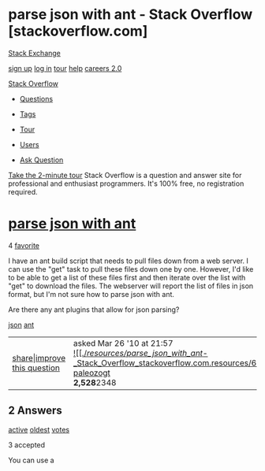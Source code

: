 # parse json with ant - Stack Overflow [stackoverflow.com]

[Stack Exchange](http://stackexchange.com/)

[sign up](https://stackoverflow.com/users/signup?returnurl=http%3a%2f%2fstackoverflow.com%2fquestions%2f2527020%2fparse-json-with-ant) [log in](https://stackoverflow.com/users/login?returnurl=http%3a%2f%2fstackoverflow.com%2fquestions%2f2527020%2fparse-json-with-ant) [tour](http://stackoverflow.com/tour) [help](http://stackoverflow.com/questions/2527020/parse-json-with-ant#) [careers 2.0](http://careers.stackoverflow.com/)

[Stack Overflow](http://stackoverflow.com/)

* [Questions](http://stackoverflow.com/questions)

* [Tags](http://stackoverflow.com/tags)
* [Tour](http://stackoverflow.com/about)
* [Users](http://stackoverflow.com/users)

* [Ask Question](http://stackoverflow.com/questions/ask)

[Take the 2-minute tour](http://stackoverflow.com/about) 
Stack Overflow is a question and answer site for professional and enthusiast programmers. It's 100% free, no registration required.

# [parse json with ant](http://stackoverflow.com/questions/2527020/parse-json-with-ant)

 4  [favorite](http://stackoverflow.com/questions/2527020/parse-json-with-ant#)

I have an ant build script that needs to pull files down from a web server. I can use the "get" task to pull these files down one by one. However, I'd like to be able to get a list of these files first and then iterate over the list with "get" to download the files. The webserver will report the list of files in json format, but I'm not sure how to parse json with ant.

Are there any ant plugins that allow for json parsing?

[json](http://stackoverflow.com/questions/tagged/json) [ant](http://stackoverflow.com/questions/tagged/ant)

|     |     |
| --- | --- |
| [share](http://stackoverflow.com/q/2527020)\|[improve this question](http://stackoverflow.com/posts/2527020/edit) | asked Mar 26 '10 at 21:57<br>[![[./_resources/parse_json_with_ant_-_Stack_Overflow_stackoverflow.com.resources/653eae99b75e00ca20600d5b771f6588.jpg]]](http://stackoverflow.com/users/89218/paleozogt)<br>[paleozogt](http://stackoverflow.com/users/89218/paleozogt)<br>**2,528**2348 |

## 2 Answers

[active](http://stackoverflow.com/questions/2527020/parse-json-with-ant?answertab=active#tab-top) [oldest](http://stackoverflow.com/questions/2527020/parse-json-with-ant?answertab=oldest#tab-top) [votes](http://stackoverflow.com/questions/2527020/parse-json-with-ant?answertab=votes#tab-top)

 3  accepted

You can use a [<script>](http://ant.apache.org/manual/Tasks/script.html) task to [run JavaScript to decode your JSON](http://www.openjs.com/scripts/data/json_encode.php).

|     |     |     |
| --- | --- | --- |
| [share](http://stackoverflow.com/a/2535585)\|[improve this answer](http://stackoverflow.com/posts/2535585/edit) | [edited Dec 4 '10 at 0:06](http://stackoverflow.com/posts/2535585/revisions)<br>[![[./_resources/parse_json_with_ant_-_Stack_Overflow_stackoverflow.com.resources/7eb20c74bcd8a75f8250ac1191b675fe.png]]](http://stackoverflow.com/users/183172/martin-clayton)<br>[martin clayton](http://stackoverflow.com/users/183172/martin-clayton)<br>**39.8k**7105125 | answered Mar 29 '10 at 3:07<br>[![[./_resources/parse_json_with_ant_-_Stack_Overflow_stackoverflow.com.resources/df66f5ffbf986ef9ff5a990f26dbd1f1.jpg]]](http://stackoverflow.com/users/115478/dave)<br>[dave](http://stackoverflow.com/users/115478/dave)<br>**8,615**22144 |

|     |     |
| --- | --- |
|     |     |

Be careful though, as writing JSON from the rhino plugin seems to be problematic. There is no JSON.stringify, and NativeJSON.stringify() appears to be inaccessible from the plug-in. I'm thinking of switching to jython because of this. –  [Joel](http://stackoverflow.com/users/502360/joel) [Sep 4 '13 at 15:29](http://stackoverflow.com/questions/2527020/parse-json-with-ant#comment27405565_2535585)

 5 

I used Dave's suggestion above and it worked out pretty well. Here's what I came up with:

(Note, I ripped this out of my actual build file and tried to remove anything specific and just leave the example parts, so forgive me if it's missing anything or whatever, but it should give you an idea of how this works).

    <?xml version="1.0"?>
    
    <project name="jsonExample" default="all">
    <target name="all" depends="example" />
    
    <target name="example">
    
    <!-- This uses Rhino - an Open Source implementation of JavaScript written in Java -
         to parse JSON. -->
    <script language="javascript"> <![CDATA[
    
        importClass(java.io.File);
        importClass(java.io.FileReader);
        importClass(java.io.BufferedReader);
        importClass(java.io.FileWriter);
        importClass(java.io.BufferedWriter);
    
        var file = new File("/path/to/myJSON.js");
        fr = new FileReader(file);
        br = new BufferedReader(fr);
    
        // Read the file we just retrieved from the webservice that contains JSON.
        var json = br.readLine();
    
        // Evaluate the serialized JSON
        var struct = eval("(" + json + ")");
    
        // Get the data from 
        var value = struct.data.VALUE;
    
        echo = example.createTask("echo");
        echo.setMessage("Value = " + value);
        echo.perform();
    
        ]]>
    </script>
    </target>

|     |     |
| --- | --- |
| [share](http://stackoverflow.com/a/4494800)\|[improve this answer](http://stackoverflow.com/posts/4494800/edit) | answered Dec 20 '10 at 22:54<br>[![[./_resources/parse_json_with_ant_-_Stack_Overflow_stackoverflow.com.resources/54a1d80c27a9e5ded0512e090727cfd6.jpg]]](http://stackoverflow.com/users/433061/bdetweiler)<br>[bdetweiler](http://stackoverflow.com/users/433061/bdetweiler)<br>**171**28 |

## Your Answer

### Sign up or [log in](http://stackoverflow.com/users/login?returnurl=%2fquestions%2f2527020%2fparse-json-with-ant%23new-answer)

Sign up using Google

Sign up using Facebook

Sign up using Stack Exchange

### Post as a guest

**Name**
**Email**

By posting your answer, you agree to the [privacy policy](http://stackexchange.com/legal/privacy-policy) and [terms of service](http://stackexchange.com/legal/terms-of-service).

## Not the answer you're looking for? Browse other questions tagged [json](http://stackoverflow.com/questions/tagged/json) [ant](http://stackoverflow.com/questions/tagged/ant) or [ask your own question](http://stackoverflow.com/questions/ask).

|     |     |
| --- | --- |
| asked | **4 years ago** |
| viewed | **3289 times** |
| active | **[3 years ago](http://stackoverflow.com/questions/2527020/parse-json-with-ant?lastactivity)** |

#### [91 People Chatting](http://chat.stackoverflow.com/)

### [JavaScript](http://chat.stackoverflow.com/rooms/17)

33 mins ago - [MoshMage](http://chat.stackoverflow.com/users/587811)
[![[./_resources/parse_json_with_ant_-_Stack_Overflow_stackoverflow.com.resources/58dfee26d894c6c07344952da2357854.png]]](http://chat.stackoverflow.com/users/587811)[![[./_resources/parse_json_with_ant_-_Stack_Overflow_stackoverflow.com.resources/d4af7c516b8d8cc6fb40e65a0b6397dd.jpg]]](http://chat.stackoverflow.com/users/1435655)[![[./_resources/parse_json_with_ant_-_Stack_Overflow_stackoverflow.com.resources/YYo1x.jpg]]](http://chat.stackoverflow.com/users/829835)[![[./_resources/parse_json_with_ant_-_Stack_Overflow_stackoverflow.com.resources/ec289925069b35f18f1230b90dc654e5.jpg]]](http://chat.stackoverflow.com/users/263525)[![[./_resources/parse_json_with_ant_-_Stack_Overflow_stackoverflow.com.resources/Sej2t.jpg]]](http://chat.stackoverflow.com/users/1839506)[![[./_resources/parse_json_with_ant_-_Stack_Overflow_stackoverflow.com.resources/Dz3pC.jpg]]](http://chat.stackoverflow.com/users/3030547)[![[./_resources/parse_json_with_ant_-_Stack_Overflow_stackoverflow.com.resources/a1f961d1884c890688c64bb98912f1fb.jpg]]](http://chat.stackoverflow.com/users/363815)

### [PHP](http://chat.stackoverflow.com/rooms/11)

32 mins ago - [NikiC](http://chat.stackoverflow.com/users/385378)
[![[./_resources/parse_json_with_ant_-_Stack_Overflow_stackoverflow.com.resources/b4ec98df44deb80b1576283152670358.jpg]]](http://chat.stackoverflow.com/users/385378)[![[./_resources/parse_json_with_ant_-_Stack_Overflow_stackoverflow.com.resources/Jh3mC.jpg]]](http://chat.stackoverflow.com/users/1401975)[![[./_resources/parse_json_with_ant_-_Stack_Overflow_stackoverflow.com.resources/O3UC1.jpg]]](http://chat.stackoverflow.com/users/409279)[![[./_resources/parse_json_with_ant_-_Stack_Overflow_stackoverflow.com.resources/a32a990c257433d3252980e059341546.jpg]]](http://chat.stackoverflow.com/users/338665)[![[./_resources/parse_json_with_ant_-_Stack_Overflow_stackoverflow.com.resources/d4f3af728d5ff76fc417f47279b3bc3b.jpg]]](http://chat.stackoverflow.com/users/424004)[![[./_resources/parse_json_with_ant_-_Stack_Overflow_stackoverflow.com.resources/e91a4b631b4bb7f0c477626617dd3926.jpg]]](http://chat.stackoverflow.com/users/538216)[![[./_resources/parse_json_with_ant_-_Stack_Overflow_stackoverflow.com.resources/2b38d54f9b0b8fafac329bb1b35e1040.jpg]]](http://chat.stackoverflow.com/users/212940)

#### Related

[971](http://stackoverflow.com/q/206384?rq=1)[How to format a JSON date?](http://stackoverflow.com/questions/206384/how-to-format-a-json-date?rq=1)
[1275](http://stackoverflow.com/q/244777?rq=1)[Can I comment a JSON file?](http://stackoverflow.com/questions/244777/can-i-comment-a-json-file?rq=1)
[4229](http://stackoverflow.com/q/477816?rq=1)[What is the correct JSON content type?](http://stackoverflow.com/questions/477816/what-is-the-correct-json-content-type?rq=1)
[4](http://stackoverflow.com/q/2555672?rq=1)[http post with ant for file uploading](http://stackoverflow.com/questions/2555672/http-post-with-ant-for-file-uploading?rq=1)
[1282](http://stackoverflow.com/q/2669690?rq=1)[Why does Google prepend while(1); to their JSON responses?](http://stackoverflow.com/questions/2669690/why-does-google-prepend-while1-to-their-json-responses?rq=1)
[500](http://stackoverflow.com/q/4935632?rq=1)[How to parse JSON in JavaScript](http://stackoverflow.com/questions/4935632/how-to-parse-json-in-javascript?rq=1)
[3](http://stackoverflow.com/q/7245566?rq=1)[Parsing and Writing JSON using Ant](http://stackoverflow.com/questions/7245566/parsing-and-writing-json-using-ant?rq=1)
[1](http://stackoverflow.com/q/12413090?rq=1)[Spring MVC + Jackson JSON Processor works when building w/ Maven, not with Ant](http://stackoverflow.com/questions/12413090/spring-mvc-jackson-json-processor-works-when-building-w-maven-not-with-ant?rq=1)
[0](http://stackoverflow.com/q/20432627?rq=1)[Ant exec task using cURL to POST a JSON body doesn't work, identical command works manually in Windows command prompt](http://stackoverflow.com/questions/20432627/ant-exec-task-using-curl-to-post-a-json-body-doesnt-work-identical-command-wor?rq=1)
[1](http://stackoverflow.com/q/22675186?rq=1)[Set property to ant task from json file using jenkins](http://stackoverflow.com/questions/22675186/set-property-to-ant-task-from-json-file-using-jenkins?rq=1)

#### [Hot Network Questions](http://stackexchange.com/questions?tab=hot)

* [Are Mallow and Geno unique to Super Mario RPG?](http://gaming.stackexchange.com/questions/166923/are-mallow-and-geno-unique-to-super-mario-rpg)

* [Command for creating a directory and navigating into it directly?](http://unix.stackexchange.com/questions/127946/command-for-creating-a-directory-and-navigating-into-it-directly)
* [Old MacDonald function](http://codegolf.stackexchange.com/questions/26612/old-macdonald-function)
* [Can you designate your craft, perform, or profession skill even if you have no ranks in it?](http://rpg.stackexchange.com/questions/37160/can-you-designate-your-craft-perform-or-profession-skill-even-if-you-have-no-r)
* [Playing HD videos makes the system lag or freeze](http://superuser.com/questions/749935/playing-hd-videos-makes-the-system-lag-or-freeze)
* [Person who involves in sexual harassment](http://english.stackexchange.com/questions/168191/person-who-involves-in-sexual-harassment)
* [How can water catalyse a reaction between iodine and aluminium?](http://chemistry.stackexchange.com/questions/10465/how-can-water-catalyse-a-reaction-between-iodine-and-aluminium)
* [Verbatim Copying with Citation == plagiarism?](http://academia.stackexchange.com/questions/20270/verbatim-copying-with-citation-plagiarism)
* [Faster "stuttering" accumulate?](http://mathematica.stackexchange.com/questions/47296/faster-stuttering-accumulate)
* [string and const char* and .c_str()?](http://stackoverflow.com/questions/23464504/string-and-const-char-and-c-str)
* [What is the best way to connect a MacBook Pro to a Samsung TV set?](http://apple.stackexchange.com/questions/129695/what-is-the-best-way-to-connect-a-macbook-pro-to-a-samsung-tv-set)
* [Activate relays by different voltages](http://electronics.stackexchange.com/questions/109242/activate-relays-by-different-voltages)
* [How can I hide my signature in a program?](http://programmers.stackexchange.com/questions/237955/how-can-i-hide-my-signature-in-a-program)
* [How does the degrading of the food bar work?](http://gaming.stackexchange.com/questions/166864/how-does-the-degrading-of-the-food-bar-work)
[more hot questions](http://stackoverflow.com/questions/2527020/parse-json-with-ant#)

[question feed](http://stackoverflow.com/feeds/question/2527020)

[about](http://stackoverflow.com/about) [help](http://stackoverflow.com/help) [badges](http://stackoverflow.com/help/badges) [blog](http://blog.stackoverflow.com/?blb=1) [chat](http://chat.stackoverflow.com/) [data](http://data.stackexchange.com/) [legal](http://stackexchange.com/legal) [privacy policy](http://stackexchange.com/legal/privacy-policy) [jobs](http://stackexchange.com/about/hiring) [advertising info](http://engine.adzerk.net/r?e=eyJhdiI6NDE0LCJhdCI6MjAsImNtIjo5NTQsImNoIjoxMTc4LCJjciI6Mjc3NiwiZG0iOjQsImZjIjoyODYyLCJmbCI6Mjc1MSwibnciOjIyLCJydiI6MCwicHIiOjExNSwic3QiOjAsInVyIjoiaHR0cDovL3N0YWNrb3ZlcmZsb3cuY29tL2Fib3V0L2NvbnRhY3QiLCJyZSI6MX0&s=hRods5B22XvRBwWIwtIMekcyNF8)  **[contact us](http://stackoverflow.com/contact)** **[feedback](http://meta.stackoverflow.com/)**

| Technology |     |     | Life / Arts | Culture / Recreation | Science | Other |
| --- | --- | --- | --- | --- | --- | --- |
| 1. [Stack Overflow](http://stackoverflow.com/)<br>2. [Server Fault](http://serverfault.com/)<br>3. [Super User](http://superuser.com/)<br>4. [Web Applications](http://webapps.stackexchange.com/)<br>5. [Ask Ubuntu](http://askubuntu.com/)<br>6. [Webmasters](http://webmasters.stackexchange.com/)<br>7. [Game Development](http://gamedev.stackexchange.com/)<br>8. [TeX - LaTeX](http://tex.stackexchange.com/) | 1. [Programmers](http://programmers.stackexchange.com/)<br>2. [Unix & Linux](http://unix.stackexchange.com/)<br>3. [Ask Different (Apple)](http://apple.stackexchange.com/)<br>4. [WordPress Development](http://wordpress.stackexchange.com/)<br>5. [Geographic Information Systems](http://gis.stackexchange.com/)<br>6. [Electrical Engineering](http://electronics.stackexchange.com/)<br>7. [Android Enthusiasts](http://android.stackexchange.com/)<br>8. [Information Security](http://security.stackexchange.com/) | 1. [Database Administrators](http://dba.stackexchange.com/)<br>2. [Drupal Answers](http://drupal.stackexchange.com/)<br>3. [SharePoint](http://sharepoint.stackexchange.com/)<br>4. [User Experience](http://ux.stackexchange.com/)<br>5. [Mathematica](http://mathematica.stackexchange.com/)<br>6. [more (14)](http://stackexchange.com/sites#technology) | 1. [Photography](http://photo.stackexchange.com/)<br>2. [Science Fiction & Fantasy](http://scifi.stackexchange.com/)<br>3. [Graphic Design](http://graphicdesign.stackexchange.com/)<br>4. [Seasoned Advice (cooking)](http://cooking.stackexchange.com/)<br>5. [Home Improvement](http://diy.stackexchange.com/)<br>6. [Personal Finance & Money](http://money.stackexchange.com/)<br>7. [Academia](http://academia.stackexchange.com/)<br>8. [more (10)](http://stackexchange.com/sites#lifearts) | 1. [English Language & Usage](http://english.stackexchange.com/)<br>2. [Skeptics](http://skeptics.stackexchange.com/)<br>3. [Mi Yodeya (Judaism)](http://judaism.stackexchange.com/)<br>4. [Travel](http://travel.stackexchange.com/)<br>5. [Christianity](http://christianity.stackexchange.com/)<br>6. [Arqade (gaming)](http://gaming.stackexchange.com/)<br>7. [Bicycles](http://bicycles.stackexchange.com/)<br>8. [Role-playing Games](http://rpg.stackexchange.com/)<br>9. [more (21)](http://stackexchange.com/sites#culturerecreation) | 1. [Mathematics](http://math.stackexchange.com/)<br>2. [Cross Validated (stats)](http://stats.stackexchange.com/)<br>3. [Theoretical Computer Science](http://cstheory.stackexchange.com/)<br>4. [Physics](http://physics.stackexchange.com/)<br>5. [MathOverflow](http://mathoverflow.net/)<br>6. [more (7)](http://stackexchange.com/sites#science) | 1. [Stack Apps](http://stackapps.com/)<br>2. [Meta Stack Exchange](http://meta.stackexchange.com/)<br>3. [Area 51](http://area51.stackexchange.com/)<br>4. [Stack Overflow Careers](http://careers.stackoverflow.com/) |

site design / logo © 2014 stack exchange inc; user contributions licensed under [cc by-sa 3.0](http://creativecommons.org/licenses/by-sa/3.0/) with [attribution required](http://blog.stackoverflow.com/2009/06/attribution-required/)
rev 2014.4.30.1585
